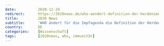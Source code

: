 ```yaml
---
date:          2020-12-24
redirect:      https://2020news.de/who-aendert-definition-der-herdenimmunitaet/
title:         2020 News
subtitle:      'WHO ändert für die Impfagenda die Definition der Herdenimmunität'
country:       DE
categories:    [Wissenschaft]
tags:          [2020news, who, immunität]
---
```

